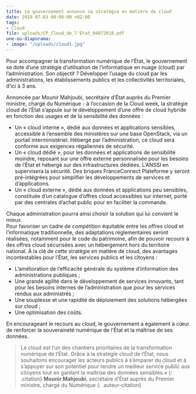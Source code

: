 ```yaml
---
title: Le gouvernement annonce sa stratégie en matière de cloud
date: 2018-07-03 00:00:00 +02:00
tags:
- Cloud
file: uploads/CP_Cloud_de_l'Etat_04072018.pdf
une-ou-diaporama:
- image: "/uploads/cloud1.jpg"
---
```


Pour accompagner la transformation numérique de l’État, le gouvernement se dote d’une stratégie d’utilisation de
l’informatique en nuage (cloud) par l’administration. Son objectif ? Développer l’usage du cloud par les
administrations, les établissements publics et les collectivités territoriales, d’ici à 3 ans.


Annoncée par Mounir Mahjoubi, secrétaire d’État auprès du Premier ministre, chargé du Numérique - à l’occasion de la
Cloud week, la stratégie cloud de l’État s’appuie sur le développement d’une offre de cloud hybride en fonction des
usages et de la sensibilité des données :

* Un « cloud interne », dédié aux données et applications sensibles, accessible à l’ensemble des ministères sur une
base OpenStack, via un portail interministériel. Hébergé par l’administration, ce cloud sera conforme aux exigences
régaliennes de sécurité.
* Un « cloud dédié », pour les données et applications de sensibilité moindre, reposant sur une offre externe
personnalisée pour les besoins de l’État et hébergé sur des infrastructures dédiées. L'ANSSI en supervisera la
sécurité. Des briques FranceConnect Plateforme y seront pré-intégrées pour simplifier les développements de services et
d’applications. 
* Un « cloud externe », dédié aux données et applications peu sensibles, constituée d’un catalogue  d’offres
cloud accessibles sur internet, porté par des centrales d’achat public pour en faciliter la commande.

Chaque administration pourra ainsi choisir la solution qui lui convient le mieux.   
Pour favoriser un cadre de compétition équitable entre les offres cloud et l’informatique traditionnelle, des
adaptations réglementaires seront réalisées, notamment pour le code du patrimoine, afin de pouvoir recourir à des
offres cloud sécurisées avec un hébergement hors du territoire national.
À la clé de cette stratégie en matière de cloud, des avantages incontestables pour l’État, les services publics et les
citoyens :

* L’amélioration de l’efficacité générale du système d’information des administrations publiques ;
* Une grande agilité dans le développement de services innovants, tant pour les besoins internes de l’administration
que pour les services rendus aux administrés ;
* Une souplesse et une rapidité de déploiement des solutions hébergées sur cloud ;
* Une optimisation des coûts.


En encourageant le recours au cloud, le gouvernement a également à cœur de  renforcer la souveraineté numérique de
l’État et la maîtrise de ses données. 

> Le cloud est l’un des chantiers prioritaires de la transformation numérique de l’État. Grâce à la stratégie cloud de l’État, nous souhaitons encourager les acteurs publics à s’emparer du cloud et à s’appuyer sur son potentiel pour rendre un meilleur service public aux citoyens tout en gardant la maîtrise des données sensibles.» 
{: .citation}
> **Mounir Mahjoubi**, secrétaire d’État auprès du Premier ministre, chargé du Numérique
{: .auteur-citation}


  


